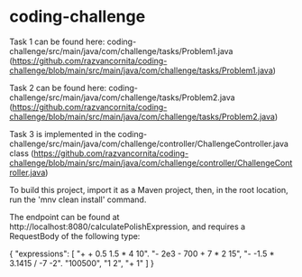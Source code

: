 # coding-challenge

Task 1 can be found here: coding-challenge/src/main/java/com/challenge/tasks/Problem1.java (https://github.com/razvancornita/coding-challenge/blob/main/src/main/java/com/challenge/tasks/Problem1.java)

Task 2 can be found here: coding-challenge/src/main/java/com/challenge/tasks/Problem2.java (https://github.com/razvancornita/coding-challenge/blob/main/src/main/java/com/challenge/tasks/Problem2.java)

Task 3 is implemented in the coding-challenge/src/main/java/com/challenge/controller/ChallengeController.java class (https://github.com/razvancornita/coding-challenge/blob/main/src/main/java/com/challenge/controller/ChallengeController.java)

To build this project, import it as a Maven project, then, in the root location, run the 'mnv clean install' command.

The endpoint can be found at http://localhost:8080/calculatePolishExpression, and requires a RequestBody of the following type:

{
  "expressions": [
    "+ + 0.5 1.5 * 4 10".
    "- 2e3 - 700 + 7 * 2 15",
    "- -1.5 * 3.1415 / -7 -2".
    "100500",
    "1 2",
    "+ 1"
  ]
}
